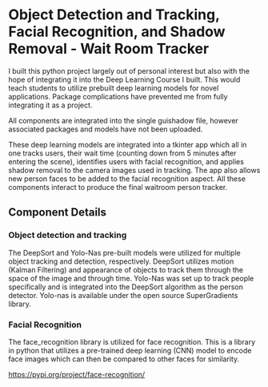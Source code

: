 # Object Detection and Tracking, Facial Recognition, and Shadow Removal - Wait Room Tracker

I built this python project largely out of personal interest but also with the hope of integrating it into the Deep Learning Course I built. This would teach students to utilize prebuilt deep learning models for novel applications. Package complications have prevented me from fully integrating it as a project.

All components are integrated into the single guishadow file, however associated packages and models have not been uploaded. 

These deep learning models are integrated into a tkinter app which all in one tracks users, their wait time (counting down from 5 minutes after entering the scene), identifies users with facial recognition, and applies shadow removal to the camera images used in tracking. The app also allows new person faces to be added to the facial recognition aspect. All these components interact to produce the final waitroom person tracker. 

## Component Details

### Object detection and tracking

The DeepSort and Yolo-Nas pre-built models were utilized for multiple object tracking and detection, respectively. DeepSort utilizes motion (Kalman Filtering) and appearance of objects to track them through the space of the image and through time. Yolo-Nas was set up to track people specifically and is integrated into the DeepSort algorithm as the person detector. Yolo-nas is available under the open source SuperGradients library.

### Facial Recognition

The face_recognition library is utilized for face recognition. This is a library in python that utilizes a pre-trained deep learning (CNN) model to encode face images which can then be compared to other faces for similarity. 

https://pypi.org/project/face-recognition/


